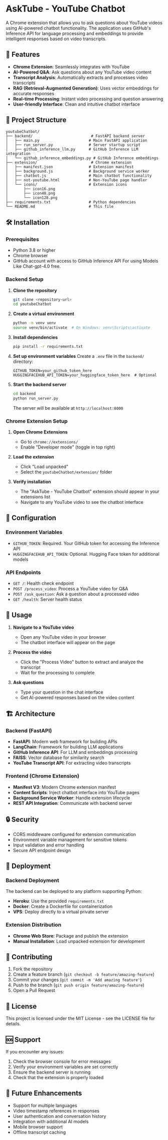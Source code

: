 # AskTube - YouTube Chatbot

A Chrome extension that allows you to ask questions about YouTube videos using AI-powered chatbot functionality. The application uses GitHub's Inference API for language processing and embeddings to provide intelligent responses based on video transcripts.

## 🚀 Features

- **Chrome Extension**: Seamlessly integrates with YouTube
- **AI-Powered Q&A**: Ask questions about any YouTube video content
- **Transcript Analysis**: Automatically extracts and processes video transcripts
- **RAG (Retrieval-Augmented Generation)**: Uses vector embeddings for accurate responses
- **Real-time Processing**: Instant video processing and question answering
- **User-friendly Interface**: Clean and intuitive chatbot interface

## 📁 Project Structure

```
youtubeChatbot/
├── backend/                          # FastAPI backend server
│   ├── main.py                      # Main FastAPI application
│   ├── run_server.py                # Server startup script
│   ├── github_inference_llm.py      # GitHub Inference LLM integration
│   └── github_inference_embeddings.py # GitHub Inference embeddings
├── extension/                        # Chrome extension
│   ├── manifest.json                # Extension manifest
│   ├── background.js                # Background service worker
│   ├── chatbot.js                   # Main chatbot functionality
│   ├── not-youtube.html             # Non-YouTube page handler
│   └── icons/                       # Extension icons
│       ├── icon16.png
│       ├── icon48.png
│       └── icon128.png
├── requirements.txt                 # Python dependencies
└── README.md                        # This file
```

## 🛠️ Installation

### Prerequisites

- Python 3.8 or higher
- Chrome browser
- GitHub account with access to GitHub Inference API For using Models Like Chat-gpt-4.0 free.

### Backend Setup

1. **Clone the repository**
   ```bash
   git clone <repository-url>
   cd youtubeChatbot
   ```

2. **Create a virtual environment**
   ```bash
   python -m venv venv
   source venv/bin/activate  # On Windows: venv\Scripts\activate
   ```

3. **Install dependencies**
   ```bash
   pip install -r requirements.txt
   ```

4. **Set up environment variables**
   Create a `.env` file in the `backend/` directory:
   ```env
   GITHUB_TOKEN=your_github_token_here
   HUGGINGFACEHUB_API_TOKEN=your_huggingface_token_here  # Optional
   ```

5. **Start the backend server**
   ```bash
   cd backend
   python run_server.py
   ```
   The server will be available at `http://localhost:8000`

### Chrome Extension Setup

1. **Open Chrome Extensions**
   - Go to `chrome://extensions/`
   - Enable "Developer mode" (toggle in top right)

2. **Load the extension**
   - Click "Load unpacked"
   - Select the `youtubeChatbot/extension/` folder

3. **Verify installation**
   - The "AskTube - YouTube Chatbot" extension should appear in your extensions list
   - Navigate to any YouTube video to see the chatbot interface

## 🔧 Configuration

### Environment Variables

- `GITHUB_TOKEN`: Required. Your GitHub token for accessing the Inference API
- `HUGGINGFACEHUB_API_TOKEN`: Optional. Hugging Face token for additional models

### API Endpoints

- `GET /`: Health check endpoint
- `POST /process_video`: Process a YouTube video for Q&A
- `POST /ask_question`: Ask a question about a processed video
- `GET /health`: Server health status

## 📖 Usage

1. **Navigate to a YouTube video**
   - Open any YouTube video in your browser
   - The chatbot interface will appear on the page

2. **Process the video**
   - Click the "Process Video" button to extract and analyze the transcript
   - Wait for the processing to complete

3. **Ask questions**
   - Type your question in the chat interface
   - Get AI-powered responses based on the video content

## 🏗️ Architecture

### Backend (FastAPI)
- **FastAPI**: Modern web framework for building APIs
- **LangChain**: Framework for building LLM applications
- **GitHub Inference API**: For LLM and embeddings processing
- **FAISS**: Vector database for similarity search
- **YouTube Transcript API**: For extracting video transcripts

### Frontend (Chrome Extension)
- **Manifest V3**: Modern Chrome extension manifest
- **Content Scripts**: Inject chatbot interface into YouTube pages
- **Background Service Worker**: Handle extension lifecycle
- **REST API Integration**: Communicate with backend server

## 🔒 Security

- CORS middleware configured for extension communication
- Environment variable management for sensitive tokens
- Input validation and error handling
- Secure API endpoint design

## 🚀 Deployment

### Backend Deployment
The backend can be deployed to any platform supporting Python:
- **Heroku**: Use the provided `requirements.txt`
- **Docker**: Create a Dockerfile for containerization
- **VPS**: Deploy directly to a virtual private server

### Extension Distribution
- **Chrome Web Store**: Package and publish the extension
- **Manual Installation**: Load unpacked extension for development

## 🤝 Contributing

1. Fork the repository
2. Create a feature branch (`git checkout -b feature/amazing-feature`)
3. Commit your changes (`git commit -m 'Add amazing feature'`)
4. Push to the branch (`git push origin feature/amazing-feature`)
5. Open a Pull Request

## 📝 License

This project is licensed under the MIT License - see the LICENSE file for details.

## 🆘 Support

If you encounter any issues:
1. Check the browser console for error messages
2. Verify your environment variables are set correctly
3. Ensure the backend server is running
4. Check that the extension is properly loaded

## 🔮 Future Enhancements

- Support for multiple languages
- Video timestamp references in responses
- User authentication and conversation history
- Integration with additional AI models
- Mobile browser support
- Offline transcript caching 